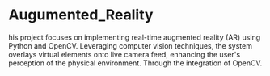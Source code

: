 # Augumented_Reality
his project focuses on implementing real-time augmented reality (AR) using Python and OpenCV. Leveraging computer vision techniques, the system overlays virtual elements onto live camera feed, enhancing the user's perception of the physical environment. Through the integration of OpenCV.
